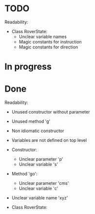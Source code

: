 # TODO
Readability:
- Class RoverState:
  - Unclear variable names
  - Magic constants for instruction
  - Magic constants for direction


# In progress

# Done
Readability:
- Unused constructor without parameter
- Unused method 'g'
- Non idiomatic constructor
- Variables are not defined on top level
- Constructor:
  - Unclear parameter 'p'
  - Unclear variable 's'
- Method 'go':
  - Unclear parameter 'cms'
  - Unclear variable 'c'
- Unclear variable name 'xyz'

- Class RoverState:
  